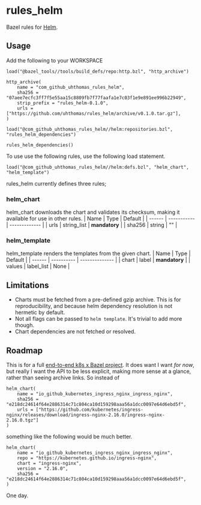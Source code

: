 # rules_helm
Bazel rules for [Helm](https://helm.sh/).

## Usage
Add the following to your WORKSPACE
```starlark
load("@bazel_tools//tools/build_defs/repo:http.bzl", "http_archive")

http_archive(
    name = "com_github_uhthomas_rules_helm",
    sha256 = "07aee7ecfc3ff7f5e55aa15c8809fb7f77faafa1e7c03f1e9e891ee996b22949",
    strip_prefix = "rules_helm-0.1.0",
    urls = ["https://github.com/uhthomas/rules_helm/archive/v0.1.0.tar.gz"],
)

load("@com_github_uhthomas_rules_helm//helm:repositories.bzl", "rules_helm_dependencies")

rules_helm_dependencies()
```

To use use the following rules, use the following load statement.
```starlark
load("@com_github_uhthomas_rules_helm//helm:defs.bzl", "helm_chart", "helm_template")
```

rules_helm currently defines three rules;
### helm_chart
helm_chart downloads the chart and validates its checksum, making it available
for use in other rules.
| Name   | Type        | Default       |
| ------ | ----------- | ------------- |
| urls   | string_list | **mandatory** |
| sha256 | string      | ""            |

### helm_template
helm_template renders the templates from the given chart.
| Name   | Type       | Default        |
| ------ | ---------- | -------------- |
| chart  | label      | **mandatory**  |
| values | label_list | None           |

## Limitations
* Charts must be fetched from a pre-defined gzip archive. This is for
reproducibility, and because helm dependency resolution is not hermetic by default.
* Not all flags can be passed to `helm template`. It's trivial to add more though.
* Chart dependencies are not fetched or resolved.

## Roadmap
This is for a full [end-to-end k8s x Bazel project](https://github.com/uhthomas/automata).
It does want I want _for now_, but really I want the API to be less explicit,
making more sense at a glance, rather than seeing archive links. So instead of
```starlark
helm_chart(
    name = "io_github_kubernetes_ingress_nginx_ingress_nginx",
    sha256 = "e218dc24614f64e2886314c71c804ca10d159298aaa56a1dcc0097e64d6ebd5f",
    urls = ["https://github.com/kubernetes/ingress-nginx/releases/download/ingress-nginx-2.16.0/ingress-nginx-2.16.0.tgz"]
)
```
something like the following would be much better.
```starlark
helm_chart(
    name = "io_github_kubernetes_ingress_nginx_ingress_nginx",
    repo = "https://kubernetes.github.io/ingress-nginx",
    chart = "ingress-nginx",
    version = "2.16.0",
    sha256 = "e218dc24614f64e2886314c71c804ca10d159298aaa56a1dcc0097e64d6ebd5f",
)
```

One day.
